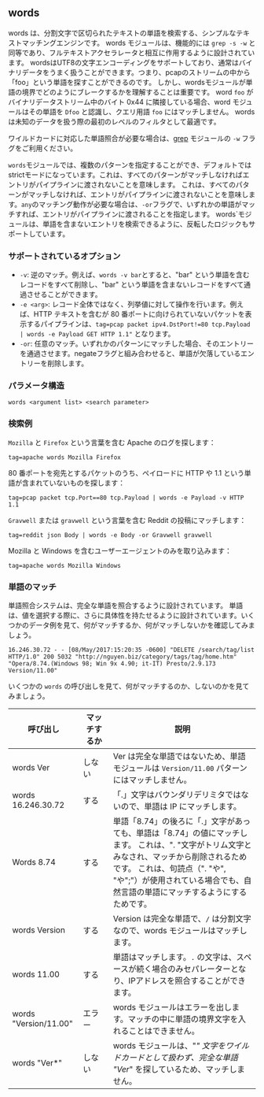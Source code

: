 ## words

words は、分割文字で区切られたテキストの単語を検索する、シンプルなテキストマッチングエンジンです。 words モジュールは、機能的には `grep -s -w` と同等であり、フルテキストアクセラレータと相互に作用するように設計されています。 wordsはUTF8の文字エンコーディングをサポートしており、通常はバイナリデータをうまく扱うことができます。つまり、pcapのストリームの中から「foo」という単語を探すことができるのです。 しかし、wordsモジュールが単語の境界でどのようにブレークするかを理解することは重要です。 word `foo` がバイナリデータストリーム中のバイト 0x44 に隣接している場合、word モジュールはその単語を `Dfoo` と認識し、クエリ用語 `foo` にはマッチしません。 wordsは未知のデータを扱う際の最初のレベルのフィルタとして最適です。

ワイルドカードに対応した単語照合が必要な場合は、[grep](../grep/grep.md) モジュールの `-w` フラグをご利用ください。

`words`モジュールでは、複数のパターンを指定することができ、デフォルトではstrictモードになっています。これは、すべてのパターンがマッチしなければエントリがパイプラインに渡されないことを意味します。 これは、すべてのパターンがマッチしなければ、エントリがパイプラインに渡されないことを意味します。`any`のマッチング動作が必要な場合は、`-or`フラグで、いずれかの単語がマッチすれば、エントリがパイプラインに渡されることを指定します。 words`モジュールは、単語を含まないエントリを検索できるように、反転したロジックもサポートしています。

### サポートされているオプション

* `-v`: 逆のマッチ。例えば、`words -v bar`とすると、"bar" という単語を含むレコードをすべて削除し、"bar" という単語を含まないレコードをすべて通過させることができます。
* `-e <arg>`: レコード全体ではなく、列挙値に対して操作を行います。例えば、HTTP テキストを含むが 80 番ポートに向けられていないパケットを表示するパイプラインは、`tag=pcap packet ipv4.DstPort!=80 tcp.Payload | words -e Payload GET HTTP 1.1"` となります。
* `-or`: 任意のマッチ。いずれかのパターンにマッチした場合、そのエントリーを通過させます。negateフラグと組み合わせると、単語が欠落しているエントリーを削除します。

### パラメータ構造
```
words <argument list> <search parameter>
```

### 検索例

`Mozilla` と `Firefox` という言葉を含む Apache のログを探します：

```
tag=apache words Mozilla Firefox
```

80 番ポートを宛先とするパケットのうち、ペイロードに HTTP や 1.1 という単語が含まれていないものを探します：

```
tag=pcap packet tcp.Port==80 tcp.Payload | words -e Payload -v HTTP 1.1
```

`Gravwell` または `gravwell` という言葉を含む Reddit の投稿にマッチします：

```
tag=reddit json Body | words -e Body -or Gravwell gravwell
```

Mozilla と Windows を含むユーザーエージェントのみを取り込みます：

```
tag=apache words Mozilla Windows
```

### 単語のマッチ

単語照合システムは、完全な単語を照合するように設計されています。 単語は、値を選択する際に、さらに具体性を持たせるように設計されています。いくつかのデータ例を見て、何がマッチするか、何がマッチしないかを確認してみましょう。

```
16.246.30.72 - - [08/May/2017:15:20:35 -0600] "DELETE /search/tag/list HTTP/1.0" 200 5032 "http://nguyen.biz/category/tags/tag/home.htm" "Opera/8.74.(Windows 98; Win 9x 4.90; it-IT) Presto/2.9.173 Version/11.00"
```

いくつかの `words` の呼び出しを見て、何がマッチするのか、しないのかを見てみましょう。

| 呼び出し | <div style="min-width: 40px;">マッチするか</div> | 説明 |
|-----------------|---------|-------------|
| words Ver       |   しない    | Ver は完全な単語ではないため、単語モジュールは `Version/11.00` パターンにはマッチしません。 |
| words 16.246.30.72   |   する    |「.」文字はバウンダリデリミタではないので、単語は IP にマッチします。 |
| Words 8.74|する| 単語「8.74」の後ろに「.」文字があっても、単語は「8.74」の値にマッチします。 これは、". "文字がトリム文字とみなされ、マッチから削除されるためです。 これは、句読点（". "や", "や";"）が使用されている場合でも、自然言語の単語にマッチするようにするためです。|
| words Version   |   する   | Version は完全な単語で、`/` は分割文字なので、words モジュールはマッチします。 |
| words 11.00     |   する     | 単語はマッチします。`.` の文字は、スペースが続く場合のみセパレーターとなり、IPアドレスを照合することができます。 |
| words "Version/11.00"   |  エラー  | words モジュールはエラーを出します。マッチの中に単語の境界文字を入れることはできません。 |
| words "Ver*"   |  しない  | words モジュールは、"*" 文字をワイルドカードとして扱わず、完全な単語 "Ver*" を探しているため、マッチしません。 |
